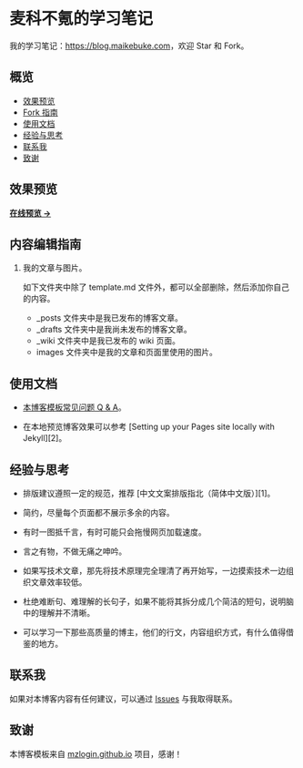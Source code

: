 # 麦科不氪的学习笔记

我的学习笔记：<https://blog.maikebuke.com>，欢迎 Star 和 Fork。

## 概览

<!-- vim-markdown-toc GFM -->

* [效果预览](#效果预览)
* [Fork 指南](#fork-指南)
* [使用文档](#使用文档)
* [经验与思考](#经验与思考)
* [联系我](#联系我)
* [致谢](#致谢)

<!-- vim-markdown-toc -->

## 效果预览

**[在线预览 &rarr;](https://blog.maikebuke.com)**

## 内容编辑指南

1. 我的文章与图片。

   如下文件夹中除了 template.md 文件外，都可以全部删除，然后添加你自己的内容。

   * \_posts 文件夹中是我已发布的博客文章。
   * \_drafts 文件夹中是我尚未发布的博客文章。
   * \_wiki 文件夹中是我已发布的 wiki 页面。
   * images 文件夹中是我的文章和页面里使用的图片。

## 使用文档

- [本博客模板常见问题 Q & A](https://mazhuang.org/2020/05/03/blog-template-qna/)。

- 在本地预览博客效果可以参考 [Setting up your Pages site locally with Jekyll][2]。

## 经验与思考

* 排版建议遵照一定的规范，推荐 [中文文案排版指北（简体中文版）][1]。

* 简约，尽量每个页面都不展示多余的内容。

* 有时一图抵千言，有时可能只会拖慢网页加载速度。

* 言之有物，不做无痛之呻吟。

* 如果写技术文章，那先将技术原理完全理清了再开始写，一边摸索技术一边组织文章效率较低。

* 杜绝难断句、难理解的长句子，如果不能将其拆分成几个简洁的短句，说明脑中的理解并不清晰。

* 可以学习一下那些高质量的博主，他们的行文，内容组织方式，有什么值得借鉴的地方。

## 联系我

如果对本博客内容有任何建议，可以通过 [Issues](https://github.com/tylzh97/rhblog/issues) 与我取得联系。


## 致谢

本博客模板来自 [mzlogin.github.io](https://mzlogin/mzlogin.github.io) 项目，感谢！
